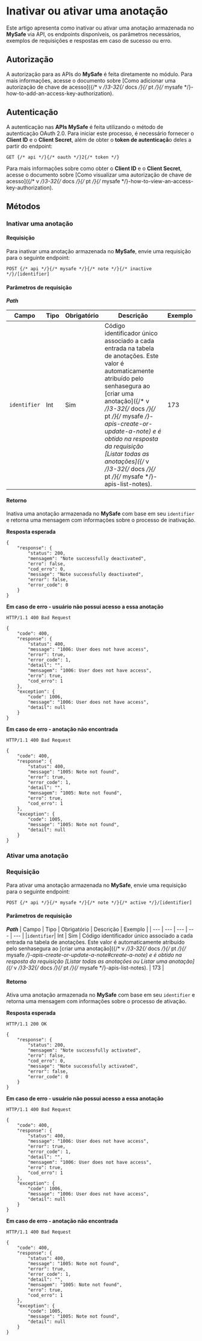 # Inativar ou ativar uma anotação

Este artigo apresenta como inativar ou ativar uma anotação armazenada no **MySafe** via API, os endpoints disponíveis, os parâmetros necessários, exemplos de requisições e respostas em caso de sucesso ou erro.

## Autorização

A autorização para as APIs do **MySafe** é feita diretamente no módulo.
Para mais informações, acesse o documento sobre [Como adicionar uma autorização de chave de acesso]({/* v */}3-32{/* docs */}{/* pt */}{/* mysafe */}-how-to-add-an-access-key-authorization).

## Autenticação

A autenticação nas **APIs MySafe** é feita utilizando o método de autenticação OAuth 2.0. Para iniciar este processo, é necessário fornecer o **Client ID** e o **Client Secret**, além de obter o **token de autenticaçã**o deles a partir do endpoint:
```
GET {/* api */}{/* oauth */}2{/* token */}
```
Para mais informações sobre como obter o **Client ID** e o **Client Secret**, acesse o documento sobre [Como visualizar uma autorização de chave de acesso]({/* v */}3-32{/* docs */}{/* pt */}{/* mysafe */}-how-to-view-an-access-key-authorization).

## Métodos

### Inativar uma anotação
#### Requisição
Para inativar uma anotação armazenada no **MySafe**, envie uma requisição para o seguinte endpoint:

```
POST {/* api */}{/* mysafe */}{/* note */}{/* inactive */}/[identifier]
```

#### Parâmetros de requisição
***Path***

| Campo | Tipo | Obrigatório | Descrição | Exemplo |
| --- | --- | --- | --- | --- |
|```identifier```| Int | Sim | Código identificador  único associado a cada entrada na tabela de anotações. Este valor é automaticamente atribuído pelo senhasegura ao  [criar uma anotação]({/* v */}3-32{/* docs */}{/* pt */}{/* mysafe */}-apis-create-or-update-a-note) e é obtido na resposta da requisição  [Listar todas as anotações]({/* v */}3-32{/* docs */}{/* pt */}{/* mysafe */}-apis-list-notes). | 173 |

#### Retorno
Inativa uma anotação armazenada no **MySafe** com base em seu `identifier` e retorna uma mensagem com informações sobre o processo de inativação.

**Resposta esperada**


```
{
    "response": {
        "status": 200,
        "mensagem": "Note successfully deactivated",
        "erro": false,
        "cod_erro": 0,
        "message": "Note successfully deactivated",
        "error": false,
        "error_code": 0
    }
}
```
**Em caso de erro - usuário não possui acesso a essa anotação**

```
HTTP/1.1 400 Bad Request
```

```
{
    "code": 400,
    "response": {
        "status": 400,
        "message": "1006: User does not have access",
        "error": true,
        "error_code": 1,
        "detail": "",
        "mensagem": "1006: User does not have access",
        "erro": true,
        "cod_erro": 1
    },
    "exception": {
        "code": 1006,
        "message": "1006: User does not have access",
        "detail": null
    }
}
```

**Em caso de erro - anotação não encontrada**

```
HTTP/1.1 400 Bad Request
```

```
{
    "code": 400,
    "response": {
        "status": 400,
        "message": "1005: Note not found",
        "error": true,
        "error_code": 1,
        "detail": "",
        "mensagem": "1005: Note not found",
        "erro": true,
        "cod_erro": 1
    },
    "exception": {
        "code": 1005,
        "message": "1005: Note not found",
        "detail": null
    }
}
```

### Ativar uma anotação
### Requisição
Para ativar uma anotação armazenada no **MySafe**, envie uma requisição para o seguinte endpoint:

```
POST {/* api */}{/* mysafe */}{/* note */}{/* active */}/[identifier]
```

#### Parâmetros de requisição
***Path***
| Campo | Tipo | Obrigatório | Descrição | Exemplo |
| --- | --- | --- | --- | --- |
|```identifier```| Int | Sim | Código identificador  único associado a cada entrada na tabela de anotações. Este valor é automaticamente atribuído pelo senhasegura ao  [criar uma anotação]({/* v */}3-32{/* docs */}{/* pt */}{/* mysafe */}-apis-create-or-update-a-note#create-a-note) e é obtido na resposta da requisição  [Listar todas as anotações ou Listar uma anotação]({/* v */}3-32{/* docs */}{/* pt */}{/* mysafe */}-apis-list-notes). | 173 |


#### Retorno
Ativa uma anotação armazenada no **MySafe** com base em seu `identifier` e retorna uma mensagem com informações sobre o processo de ativação.


**Resposta esperada**

```
HTTP/1.1 200 OK
```

```
{
    "response": {
        "status": 200,
        "mensagem": "Note successfully activated",
        "erro": false,
        "cod_erro": 0,
        "message": "Note successfully activated",
        "error": false,
        "error_code": 0
    }
}
```
**Em caso de erro - usuário não possui acesso a essa anotação**

```
HTTP/1.1 400 Bad Request
```

```
{
    "code": 400,
    "response": {
        "status": 400,
        "message": "1006: User does not have access",
        "error": true,
        "error_code": 1,
        "detail": "",
        "mensagem": "1006: User does not have access",
        "erro": true,
        "cod_erro": 1
    },
    "exception": {
        "code": 1006,
        "message": "1006: User does not have access",
        "detail": null
    }
}
```

**Em caso de erro - anotação não encontrada**

```
HTTP/1.1 400 Bad Request
```

```
{
    "code": 400,
    "response": {
        "status": 400,
        "message": "1005: Note not found",
        "error": true,
        "error_code": 1,
        "detail": "",
        "mensagem": "1005: Note not found",
        "erro": true,
        "cod_erro": 1
    },
    "exception": {
        "code": 1005,
        "message": "1005: Note not found",
        "detail": null
    }
}
```
